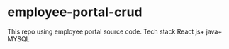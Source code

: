 # employee-portal-crud
This repo using employee portal source code. Tech stack React js+ java+ MYSQL
